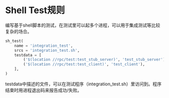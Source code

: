 # Shell Test规则

编写基于shell脚本的测试，在测试里可以起多个进程，可以用于集成测试等比较复杂的场合。

```python
sh_test(
    name = 'integration_test',
    srcs = 'integration_test.sh',
    testdata = [
        ('$(location //rpc/test:test_stub_server)', 'test_stub_server'),
        ('$(location //rpc/test:test_client)', 'test_client'),
    ],
)
```

testdata中描述的文件，可以在测试程序（integration_test.sh）里访问到。程序结束时用进程退出码来报告成功/失败。
